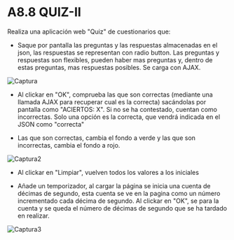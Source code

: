 # A8.8 QUIZ-II

Realiza una aplicación web "Quiz" de cuestionarios que:

- Saque por pantalla las preguntas y las respuestas almacenadas en el json, las respuestas se representan con radio button. Las preguntas y respuestas son flexibles, pueden haber mas preguntas y, dentro de estas preguntas, mas respuestas posibles. Se carga con AJAX.

![Captura](https://user-images.githubusercontent.com/70903768/116885300-06578380-ac28-11eb-9b52-d29fcb1ad8c9.PNG)


- Al clickar en "OK", comprueba las que son correctas (mediante una llamada AJAX para recuperar cual es la correcta) sacándolas por pantalla como "ACIERTOS: X". Si no
se ha contestado, cuentan como incorrectas. Solo una opción es la correcta, que vendrá indicada en el JSON como "correcta"

- Las que son correctas, cambia el fondo a verde y las que son incorrectas, cambia el fondo a rojo.

![Captura2](https://user-images.githubusercontent.com/70903768/116885315-0a83a100-ac28-11eb-8f42-3dfc8480e90d.PNG)

- Al clickar en "Limpiar", vuelven todos los valores a los iniciales

- Añade un temporizador, al cargar la página se inicia una cuenta de décimas de segundo, esta cuenta se ve en la pagina como un número incrementado cada décima de segundo. Al clickar en "OK", se para la cuenta y se queda el número de décimas de segundo que se ha tardado en realizar.

![Captura3](https://user-images.githubusercontent.com/70903768/116885360-1707f980-ac28-11eb-9406-0af1af660cd6.PNG)
